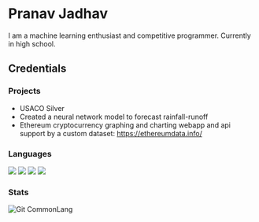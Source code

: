 # Pranav Jadhav

I am a machine learning enthusiast and competitive programmer. Currently in high school.

## Credentials

### Projects
* USACO Silver
* Created a neural network model to forecast rainfall-runoff
* Ethereum cryptocurrency graphing and charting webapp and api support by a custom dataset: https://ethereumdata.info/

### Languages
[![](https://img.shields.io/badge/c%2B%2B-%233696CF?style=for-the-badge&logo=c%2B%2B&logoColor=white)](https://www.cplusplus.com)
[![](https://img.shields.io/badge/python-%23FFD343?style=for-the-badge&logo=python&logoColor=black)](https://www.python.org)
[![](https://img.shields.io/badge/java-%23007396?style=for-the-badge&logo=java)](https://www.java.com/en/)
[![](https://img.shields.io/badge/javascript%20-%23323330.svg?style=for-the-badge&logo=javascript)](https://www.javascript.com)

### Stats
![Git CommonLang](https://github-readme-stats.vercel.app/api/top-langs/?username=pranavgithub1&hide_border=true&layout=compact&theme=tokyonight)
